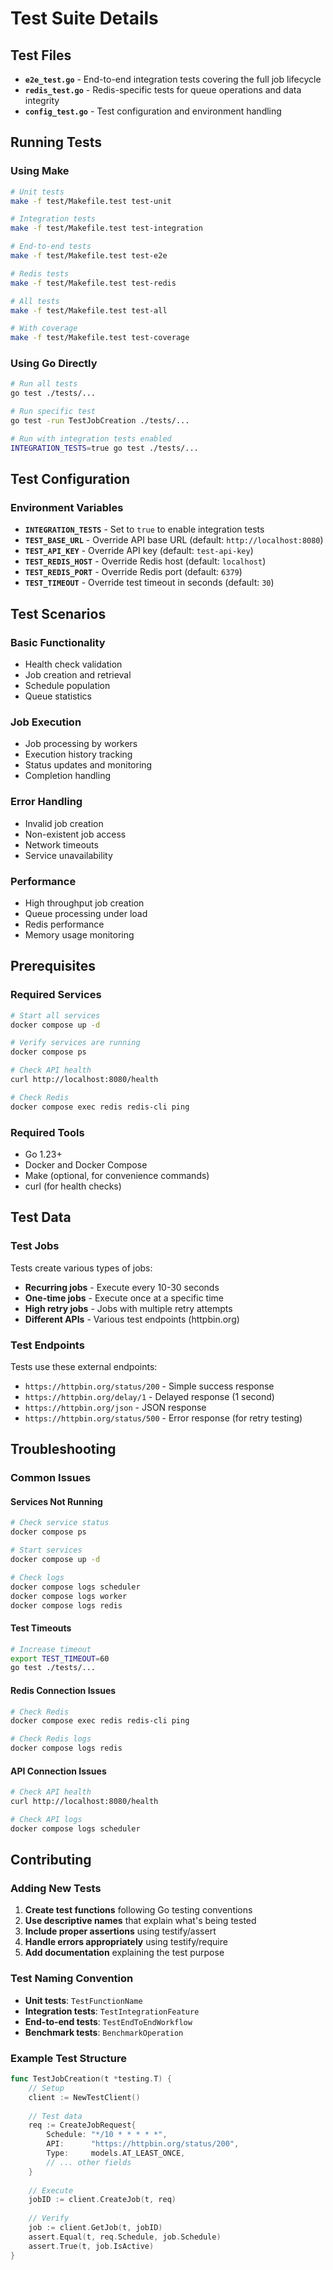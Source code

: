 # Test Suite Details

## Test Files

- **`e2e_test.go`** - End-to-end integration tests covering the full job lifecycle
- **`redis_test.go`** - Redis-specific tests for queue operations and data integrity
- **`config_test.go`** - Test configuration and environment handling

## Running Tests

### Using Make
```bash
# Unit tests
make -f test/Makefile.test test-unit

# Integration tests
make -f test/Makefile.test test-integration

# End-to-end tests
make -f test/Makefile.test test-e2e

# Redis tests
make -f test/Makefile.test test-redis

# All tests
make -f test/Makefile.test test-all

# With coverage
make -f test/Makefile.test test-coverage
```

### Using Go Directly
```bash
# Run all tests
go test ./tests/...

# Run specific test
go test -run TestJobCreation ./tests/...

# Run with integration tests enabled
INTEGRATION_TESTS=true go test ./tests/...
```

## Test Configuration

### Environment Variables
- **`INTEGRATION_TESTS`** - Set to `true` to enable integration tests
- **`TEST_BASE_URL`** - Override API base URL (default: `http://localhost:8080`)
- **`TEST_API_KEY`** - Override API key (default: `test-api-key`)
- **`TEST_REDIS_HOST`** - Override Redis host (default: `localhost`)
- **`TEST_REDIS_PORT`** - Override Redis port (default: `6379`)
- **`TEST_TIMEOUT`** - Override test timeout in seconds (default: `30`)

## Test Scenarios

### Basic Functionality
- Health check validation
- Job creation and retrieval
- Schedule population
- Queue statistics

### Job Execution
- Job processing by workers
- Execution history tracking
- Status updates and monitoring
- Completion handling

### Error Handling
- Invalid job creation
- Non-existent job access
- Network timeouts
- Service unavailability

### Performance
- High throughput job creation
- Queue processing under load
- Redis performance
- Memory usage monitoring

## Prerequisites

### Required Services
```bash
# Start all services
docker compose up -d

# Verify services are running
docker compose ps

# Check API health
curl http://localhost:8080/health

# Check Redis
docker compose exec redis redis-cli ping
```

### Required Tools
- Go 1.23+
- Docker and Docker Compose
- Make (optional, for convenience commands)
- curl (for health checks)

## Test Data

### Test Jobs
Tests create various types of jobs:
- **Recurring jobs** - Execute every 10-30 seconds
- **One-time jobs** - Execute once at a specific time
- **High retry jobs** - Jobs with multiple retry attempts
- **Different APIs** - Various test endpoints (httpbin.org)

### Test Endpoints
Tests use these external endpoints:
- `https://httpbin.org/status/200` - Simple success response
- `https://httpbin.org/delay/1` - Delayed response (1 second)
- `https://httpbin.org/json` - JSON response
- `https://httpbin.org/status/500` - Error response (for retry testing)

## Troubleshooting

### Common Issues

#### Services Not Running
```bash
# Check service status
docker compose ps

# Start services
docker compose up -d

# Check logs
docker compose logs scheduler
docker compose logs worker
docker compose logs redis
```

#### Test Timeouts
```bash
# Increase timeout
export TEST_TIMEOUT=60
go test ./tests/...
```

#### Redis Connection Issues
```bash
# Check Redis
docker compose exec redis redis-cli ping

# Check Redis logs
docker compose logs redis
```

#### API Connection Issues
```bash
# Check API health
curl http://localhost:8080/health

# Check API logs
docker compose logs scheduler
```

## Contributing

### Adding New Tests

1. **Create test functions** following Go testing conventions
2. **Use descriptive names** that explain what's being tested
3. **Include proper assertions** using testify/assert
4. **Handle errors appropriately** using testify/require
5. **Add documentation** explaining the test purpose

### Test Naming Convention
- **Unit tests**: `TestFunctionName`
- **Integration tests**: `TestIntegrationFeature`
- **End-to-end tests**: `TestEndToEndWorkflow`
- **Benchmark tests**: `BenchmarkOperation`

### Example Test Structure
```go
func TestJobCreation(t *testing.T) {
    // Setup
    client := NewTestClient()
    
    // Test data
    req := CreateJobRequest{
        Schedule: "*/10 * * * * *",
        API:      "https://httpbin.org/status/200",
        Type:     models.AT_LEAST_ONCE,
        // ... other fields
    }
    
    // Execute
    jobID := client.CreateJob(t, req)
    
    // Verify
    job := client.GetJob(t, jobID)
    assert.Equal(t, req.Schedule, job.Schedule)
    assert.True(t, job.IsActive)
}
```